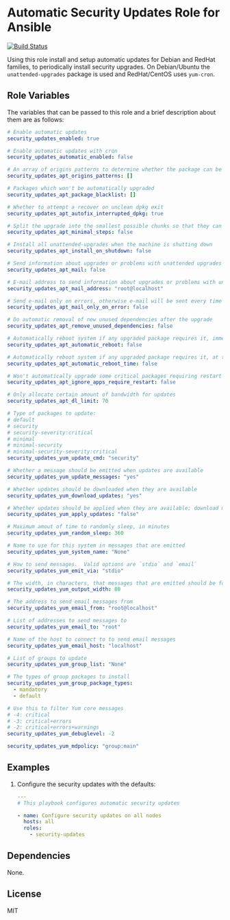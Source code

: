 # Automatic Security Updates Role for Ansible

[![Build Status](https://travis-ci.org/petemcw/ansible-role-security-updates.svg?branch=master)](https://travis-ci.org/petemcw/ansible-role-security-updates)

Using this role install and setup automatic updates for Debian and RedHat families, to periodically install security upgrades. On Debian/Ubuntu the `unattended-upgrades` package is used and RedHat/CentOS uses `yum-cron`.

## Role Variables

The variables that can be passed to this role and a brief description about
them are as follows:

```yaml
# Enable automatic updates
security_updates_enabled: true

# Enable automatic updates with cron
security_updates_automatic_enabled: false

# An array of origins patterns to determine whether the package can be automatically installed
security_updates_apt_origins_patterns: []

# Packages which won't be automatically upgraded
security_updates_apt_package_blacklist: []

# Whether to attempt a recover on unclean dpkg exit
security_updates_apt_autofix_interrupted_dpkg: true

# Split the upgrade into the smallest possible chunks so that they can be interrupted with SIGUSR1
security_updates_apt_minimal_steps: false

# Install all unattended-upgrades when the machine is shutting down
security_updates_apt_install_on_shutdown: false

# Send information about upgrades or problems with unattended upgrades
security_updates_apt_mail: false

# E-mail address to send information about upgrades or problems with unattended upgrades
security_updates_apt_mail_address: "root@localhost"

# Send e-mail only on errors, otherwise e-mail will be sent every time there's a package upgrade
security_updates_apt_mail_only_on_error: false

# Do automatic removal of new unused dependencies after the upgrade
security_updates_apt_remove_unused_dependencies: false

# Automatically reboot system if any upgraded package requires it, immediately after the upgrade
security_updates_apt_automatic_reboot: false

# Automatically reboot system if any upgraded package requires it, at the specific time (HH:MM) instead of immediately after the upgrade
security_updates_apt_automatic_reboot_time: false

# Won't automatically upgrade some critical packages requiring restart after an upgrade, this forces it
security_updates_apt_ignore_apps_require_restart: false

# Only allocate certain amount of bandwidth for updates
security_updates_apt_dl_limit: 70

# Type of packages to update:
# default
# security
# security-severity:critical
# minimal
# minimal-security
# minimal-security-severity:critical
security_updates_yum_update_cmd: "security"

# Whether a message should be emitted when updates are available
security_updates_yum_update_messages: "yes"

# Whether updates should be downloaded when they are available
security_updates_yum_download_updates: "yes"

# Whether updates should be applied when they are available; download must also be "yes" for updates to be applied
security_updates_yum_apply_updates: "false"

# Maximum amout of time to randomly sleep, in minutes
security_updates_yum_random_sleep: 360

# Name to use for this system in messages that are emitted
security_updates_yum_system_name: "None"

# How to send messages.  Valid options are `stdio` and `email`
security_updates_yum_emit_via: "stdio"

# The width, in characters, that messages that are emitted should be formatted
security_updates_yum_output_width: 80

# The address to send email messages from
security_updates_yum_email_from: "root@localhost"

# List of addresses to send messages to
security_updates_yum_email_to: "root"

# Name of the host to connect to to send email messages
security_updates_yum_email_host: "localhost"

# List of groups to update
security_updates_yum_group_list: "None"

# The types of group packages to install
security_updates_yum_group_package_types:
  - mandatory
  - default

# Use this to filter Yum core messages
# -4: critical
# -3: critical+errors
# -2: critical+errors+warnings
security_updates_yum_debuglevel: -2

security_updates_yum_mdpolicy: "group:main"
```

## Examples

1. Configure the security updates with the defaults:

    ```yaml
    ---
    # This playbook configures automatic security updates

    - name: Configure security updates on all nodes
      hosts: all
      roles:
        - security-updates
    ```

## Dependencies

None.

## License

MIT

